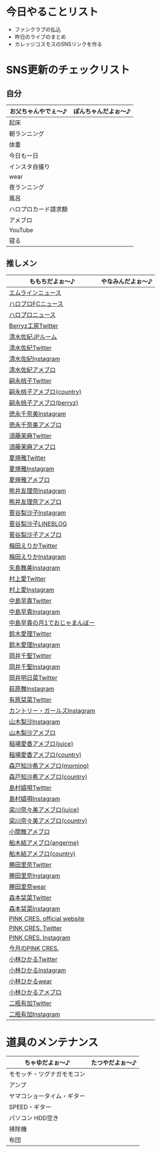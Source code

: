 # 今日やることリスト

- ファンクラブの払込
- 昨日のライブのまとめ
- カレッジコスモスのSNSリンクを作る

# SNS更新のチェックリスト

## 自分

| お父ちゃんやでぇ～♪ | ぽんちゃんだよぉ～♪ |
|---|---|
| 起床 | |
| 朝ランニング | |
| 体重 | |
| 今日も一日 | |
| インスタ自撮り | |
| wear | |
| 夜ランニング | |
| 風呂 | |
| ハロプロカード請求額 | |
| アメブロ | |
| YouTube | |
| 寝る | |

## 推しメン

| ももちだよぉ～♪ | やなみんだよぉ～♪ |
|---|---|
| [エムラインニュース](http://www.up-fc.jp/m-line/news.php) | |
| [ハロプロFCニュース](http://www.up-fc.jp/helloproject/news.php) | |
| [ハロプロニュース](http://www.helloproject.com/news/) | |
| [Berryz工房Twitter](https://twitter.com/berryz_kobo) | |
| [清水佐紀JPルーム](http://www.jp-r.co.jp/saki_shimizu/) | |
| [清水佐紀Twitter](https://twitter.com/saki_shimizu_) | |
| [清水佐紀Instagram](https://www.instagram.com/saki___shimizu/) | |
| [清水佐紀アメブロ](https://ameblo.jp/shimizu--saki/) | |
| [嗣永桃子Twitter](https://twitter.com/jinroh_momochi) | |
| [嗣永桃子アメブロ(country)](https://ameblo.jp/countrygirls/theme-10087903784.html) | |
| [嗣永桃子アメブロ(berryz)](https://ameblo.jp/tsugunaga-momoko-blog/entrylist.html) | |
| [徳永千奈美Instagram](https://www.instagram.com/chinami.tokunaga/) | |
| [徳永千奈美アメブロ](https://ameblo.jp/tokunaga-chinami-blog/entrylist.html) | |
| [須藤茉麻Twitter](https://twitter.com/maasa_0703) | |
| [須藤茉麻アメブロ](https://ameblo.jp/sudou-maasa-blog/entrylist.html) | |
| [夏焼雅Twitter](https://twitter.com/miyaaa0825pink) | |
| [夏焼雅Instagram](https://www.instagram.com/miyaaa0825/) | |
| [夏焼雅アメブロ](https://ameblo.jp/natsuyaki-miyabi-blog/entrylist.html) | |
| [熊井友理奈Instagram](https://www.instagram.com/kumai_yurina/) | |
| [熊井友理奈アメブロ](https://ameblo.jp/kumai-yurina-blog/entrylist.html) | |
| [菅谷梨沙子Instagram](https://www.instagram.com/risako_sugaya/) | |
| [菅谷梨沙子LINEBLOG](https://lineblog.me/sugayarisako) | |
| [菅谷梨沙子アメブロ](https://ameblo.jp/sugaya-risako-blog/entrylist.html) | |
| [梅田えりかTwitter](https://twitter.com/umeda_erika) | |
| [梅田えりかInstagram](https://www.instagram.com/umeeri524/) | |
| [矢島舞美Instagram](https://www.instagram.com/maimiyajima_official_uf/) | |
| [村上愛Twitter](https://twitter.com/Mgm5683) | |
| [村上愛Instagram](https://www.instagram.com/meg_5683/) | |
| [中島早貴Twitter](https://twitter.com/saki_nakajima__)| |
| [中島早貴Instagram](https://www.instagram.com/saki__nakajima__uf/) | |
| [中島早貴の月1でおじゃまんぼー](https://www.up-fc.jp/m-line/member/nakajima_saki/movie.php) | |
| [鈴木愛理Twitter](https://twitter.com/airimania) | |
| [鈴木愛理Instagram](https://www.instagram.com/airisuzuki_official_uf/) | |
| [岡井千聖Twitter](https://twitter.com/okai_chisato) | |
| [岡井千聖Instagram](https://www.instagram.com/chisatookai_official_uf/) | |
| [岡井明日菜Twitter](https://twitter.com/okai_asuna) | |
| [萩原舞Instagram](https://www.instagram.com/mai_hagiwara_22462/) | |
| [有原栞菜Twitter](https://twitter.com/kanna93_coco) | |
| [カントリー・ガールズInstagram](https://www.instagram.com/countrygirls_official/) | |
| [山木梨沙Instagram](https://www.instagram.com/risa_yamaki.official/) | |
| [山木梨沙アメブロ](https://ameblo.jp/countrygirls/theme-10087903791.html) | |
| [稲場愛香アメブロ(juice)](https://ameblo.jp/juicejuice-official/theme-10106520232.html) | |
| [稲場愛香アメブロ(country)](https://ameblo.jp/countrygirls/theme-10087903801.html) | |
| [森戸知沙希アメブロ(morning)](https://ameblo.jp/morningm-13ki/theme-10103247869.html) | |
| [森戸知沙希アメブロ(country)](https://ameblo.jp/countrygirls/theme-10087903805.html) | |
| [島村嬉唄Twitter](https://twitter.com/uta_200624) | |
| [島村嬉唄Instagram](https://www.instagram.com/uta_0624/) | |
| [梁川奈々美アメブロ(juice)](https://ameblo.jp/juicejuice-official/theme-10103223814.html) | |
| [梁川奈々美アメブロ(country)](https://ameblo.jp/countrygirls/theme-10094622016.html) | |
| [小関舞アメブロ](https://ameblo.jp/countrygirls/theme-10087903830.html) | |
| [船木結アメブロ(angerme)](https://ameblo.jp/angerme-ss-shin/theme-10103225326.html) | |
| [船木結アメブロ(country)](https://ameblo.jp/countrygirls/theme-10094622018.html) | |
| [勝田里奈Twitter](https://twitter.com/rinakatsuta_) | |
| [勝田里奈Instagram](https://www.instagram.com/rinakatsuta/) | |
| [勝田里奈wear](https://wear.jp/rinakatsuta/) | |
| [森本栞菜Twitter](https://twitter.com/kanna_morimoto) | |
| [森本栞菜Instagram](https://www.instagram.com/kanna_morimoto/) | |
| [PINK CRES. official website](http://www.pinkcres.com/) | |
| [PINK CRES. Twitter](https://twitter.com/pinkcres_staff) | |
| [PINK CRES. Instagram](https://www.instagram.com/pinkcres_staff/) | |
| [今月のPINK CRES.](http://www.up-fc.jp/m-line/member/pinkcres/movie.php) | |
| [小林ひかるTwitter](https://twitter.com/hikaru_pinkcres) | |
| [小林ひかるInstagram](https://www.instagram.com/hikaru_pinkcres0419/) | |
| [小林ひかるwear](https://wear.jp/04hikaru19/) | |
| [小林ひかるアメブロ](https://ameblo.jp/pinkcres/theme-10098653641.html) | |
| [二瓶有加Twitter](https://twitter.com/niheiyu_ka1020/) | |
| [二瓶有加Instagram](https://www.instagram.com/niheeeey.pink1020/) | |




# 道具のメンテナンス

| ちゃゆだよぉ～♪ | たつやだよぉ～♪ |
|---|---|
| モモッチ・ツグナガモモコン | |
| アンプ | |
| ヤマコショータイム・ギター | |
| SPEED・ギター | |
| パソコン HDD空き | |
| 掃除機 | |
| 布団 | |
